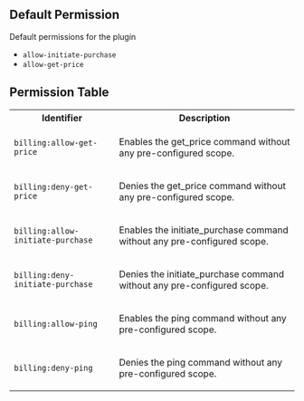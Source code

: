 ## Default Permission

Default permissions for the plugin

- `allow-initiate-purchase`
- `allow-get-price`

## Permission Table

<table>
<tr>
<th>Identifier</th>
<th>Description</th>
</tr>


<tr>
<td>

`billing:allow-get-price`

</td>
<td>

Enables the get_price command without any pre-configured scope.

</td>
</tr>

<tr>
<td>

`billing:deny-get-price`

</td>
<td>

Denies the get_price command without any pre-configured scope.

</td>
</tr>

<tr>
<td>

`billing:allow-initiate-purchase`

</td>
<td>

Enables the initiate_purchase command without any pre-configured scope.

</td>
</tr>

<tr>
<td>

`billing:deny-initiate-purchase`

</td>
<td>

Denies the initiate_purchase command without any pre-configured scope.

</td>
</tr>

<tr>
<td>

`billing:allow-ping`

</td>
<td>

Enables the ping command without any pre-configured scope.

</td>
</tr>

<tr>
<td>

`billing:deny-ping`

</td>
<td>

Denies the ping command without any pre-configured scope.

</td>
</tr>
</table>
